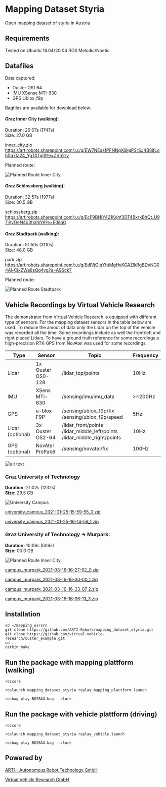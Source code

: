 # Mapping Dataset Styria
Open mapping dataset of styria in Austria



## Requirements

Tested on Ubuntu 18.04/20.04 ROS Melodic/Noetic 


## Datafiles

Data captured:
- Ouster OS1 64
- IMU XSense MTI-630
- GPS Ublox_f9p

Bagfiles are available for download below. 

#### Graz Inner City (walking):

Duration:    29:07s (1747s)  
Size:        27.0 GB  

inner_city.zip  
https://artirobots.sharepoint.com/:u:/g/EW7NEasfPFNNqX6kgPSrSJ4B8ifLob0q7ta24_YgT0TgIA?e=ZVh2ry

Planned route: 

![Planned Route Inner City](https://github.com/ARTI-Robots/mapping_dataset_styria/blob/main/docs/gpx_design_inner_city.jpg?raw=true "Planned Route Inner City")

#### Graz Schlossberg (walking):

Duration:    32:57s (1977s)  
Size:        30.5 GB  

schlossberg.zip  
https://artirobots.sharepoint.com/:u:/g/EcF9BHIY421Kqhf3DT4BxrkBhQt_U97iKyOeN4o3fx0hYA?e=E0iIqG

#### Graz Stadtpark (walking):

Duration:    51:50s (3110s)  
Size:        48.0 GB  

park.zip  
https://artirobots.sharepoint.com/:u:/g/EdIVjOiqYhtMgHvKGAZlkRgBDvNG04Al-CjxZWe8sQg4yg?e=A96ck7

Planned route: 

![Planned Route Stadtpark](https://github.com/ARTI-Robots/mapping_dataset_styria/blob/main/docs/gpx_design_park.jpg?raw=true "Planned Route Stadtpark")

## Vehicle Recordings by Virtual Vehicle Research

The demonstrator from Virtual Vehicle Research is equipped with differant type of sensors. For the mapping dataset sensors in the table below are used. To reduce the amout of data only the Lidar on the top of the vehicle was recorded all the time. Some recordings include as well the front/left and right placed Lidars. 
To have a ground truth reference for some recordings a high-precision RTK-GPS from NovAtel was used for some recordings.

| Type | Sensor | Topic| Frequency |  
| ------ | ------ | ------ | ------ |
| Lidar | 1x Ouster OS0-128 | /lidar_top/points | 10Hz | 
| IMU | XSens MTi-630 | /sensing/imu/imu_data | >=200Hz  | 
| GPS | u-blox F9P | /sensing/ublox_f9p/fix  /sensing/ublox_f9p/speed | 5Hz | 
| Lidar (optional) | 3x Ouster OS2-64 | /lidar_front/points /lidar_middle_left/points /lidar_middle_right/points | 10Hz | 
| GPS (optional) | NovAtel ProPak6 | /sensing/novatel/fix | 100Hz |




![alt text](https://github.com/ARTI-Robots/mapping_dataset_styria/blob/main/docs/vehicle_sensor_positions.png?raw=true)


### Graz University of Technology

**Duration:**    21:02s (1232s)  
**Size:**        29.5 GB  



![University Campus](https://github.com/ARTI-Robots/mapping_dataset_styria/blob/main/docs/1_university_campus.jpg?raw=true "University Campus")

[university_campus_2021-01-25-15-59-55_0.zip ](https://v2c2.sharepoint.com/:u:/s/msteams_project-team_a6232st/EYY8Z-SuraJJntc1KN6JoqAB4kFQvc0VKSQBq-wZqi6lUQ?e=Vbm6c1) 

[university_campus_2021-01-25-16-14-56_1.zip](https://v2c2.sharepoint.com/:u:/s/msteams_project-team_a6232st/EbW-cuGCy15Bnm5G7mHsi9EBrBWb0B9A6TziWNnmJmYb5w?e=DOkFAp)  


### Graz University of Technology -> Murpark:

**Duration:**    10:06s (606s)  
**Size:**        00.0 GB  

![Planned Route Inner City](https://github.com/ARTI-Robots/mapping_dataset_styria/blob/main/docs/gpx_design_inner_city.jpg?raw=true "Planned Route Inner City")

[campus_murpark_2021-03-16-16-27-02_0.zip](https://v2c2.sharepoint.com/:u:/s/msteams_project-team_a6232st/Ebgl20XkaaZKplzmqWScY_UBDZJnIgRvkponp9HctTYUyQ?e=iXBdce)  

[campus_murpark_2021-03-16-16-30-00_1.zip ](https://v2c2.sharepoint.com/:u:/s/msteams_project-team_a6232st/EYHCdKCGcaVBvtzBFxo3-_sB9gL9jT6t8c8XAG_oWWyi8A?e=OM9Z4D) 

[campus_murpark_2021-03-16-16-33-07_2.zip](https://v2c2.sharepoint.com/:u:/s/msteams_project-team_a6232st/EdU6pX5b5GVBqsSXjwLPak0BnDKz9ik2qnjt-x4X2RVQRw?e=SJfL74)  

[campus_murpark_2021-03-16-16-36-13_3.zip](https://v2c2.sharepoint.com/:u:/s/msteams_project-team_a6232st/ESX4gSXBx2hOmrszrDWmQQkB2eD3ajASiv_GofXFpJxdjw?e=ycoivn)  




## Installation

```
cd ~/mapping_ws/src
git clone https://github.com/ARTI-Robots/mapping_dataset_styria.git
git clone https://github.com/virtual-vehicle-research/ouster_example.git
cd ..
catkin_make
```



## Run the package with mapping plattform (walking)

```
roscore
```

```
roslaunch mapping_dataset_styria replay_mapping_plattform.launch
```

```
rosbag play ROSBAG.bag --clock
```

## Run the package with vehicle plattform (driving)

```
roscore
```

```
roslaunch mapping_dataset_styria replay_vehicle.launch 
```

```
rosbag play ROSBAG.bag --clock
```

## Powered by

[ARTI - Autonomous Robot Technology GmbH](http://arti-robots.com)

[Virtual Vehicle Research GmbH](https://www.v2c2.at/)


